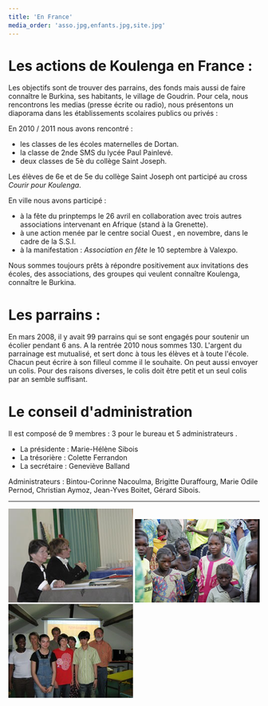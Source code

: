 ```yaml
---
title: 'En France'
media_order: 'asso.jpg,enfants.jpg,site.jpg'
---
```


# Les actions de Koulenga en France :

Les objectifs sont de trouver des parrains, des fonds mais aussi de faire connaître le Burkina, ses habitants, le village de Goudrin. Pour cela, nous rencontrons les medias (presse écrite ou radio), nous présentons un diaporama dans les établissements scolaires publics ou privés :

En 2010 / 2011 nous avons rencontré :
- les classes de les écoles maternelles de Dortan.
- la classe de 2nde SMS du lycée Paul Painlevé.
- deux classes de 5è du collège Saint Joseph.

Les élèves de 6e et de 5e du collège Saint Joseph ont participé au cross *Courir pour Koulenga*.

En ville nous avons participé :
- à la fête du prinptemps le 26 avril en collaboration avec trois autres associations intervenant en Afrique (stand à la Grenette).
- à une action menée par le centre social Ouest , en novembre, dans le cadre de la S.S.I.
- à la manifestation : *Association en fête* le 10 septembre à Valexpo.

Nous sommes toujours prêts à répondre positivement aux invitations des écoles, des associations, des groupes qui veulent connaître Koulenga, connaître le Burkina.

# Les parrains :

En mars 2008, il y avait 99 parrains qui se sont engagés pour soutenir un écolier pendant 6 ans.
A la rentrée 2010 nous sommes 130.
L'argent du parrainage est mutualisé, et sert donc à tous les élèves et à toute l'école. Chacun peut écrire à son filleul comme il le souhaite. On peut aussi envoyer un colis. Pour des raisons diverses, le colis doit être petit et un seul colis par an semble suffisant.

# Le conseil d'administration

Il est composé de 9 membres : 3 pour le bureau et 5 administrateurs .

- La présidente : Marie-Hélène Sibois
- La trésorière : Colette Ferrandon
- La secrétaire : Geneviève Balland

Administrateurs : Bintou-Corinne Nacoulma, Brigitte Duraffourg, Marie Odile Pernod, Christian Aymoz, Jean-Yves Boitet, Gérard Sibois.

----
![](asso.jpg)
![](enfants.jpg)
![](site.jpg)